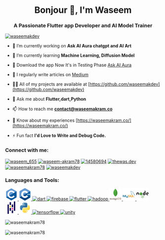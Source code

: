<h1 align="center">Bonjour 👋, I'm Waseem</h1>
<h3 align="center">A Passionate Flutter app Developer and AI Model Trainer</h3>

<p align="left"> <a href="https://twitter.com/waseemakdev" target="blank"><img src="https://img.shields.io/twitter/follow/waseemakdev?logo=twitter&style=for-the-badge" alt="waseemakdev" /></a> </p>

- 🔭 I’m currently working on **Ask AI Aura chatgpt and AI Art**

- 🌱 I’m currently learning **Machine Learning, Diffusion Model**

- 🤝 Download the app Now It's in Testing Phase [Ask AI Aura](https://play.google.com/store/apps/details?id=com.massivetech.askauraai.ask_ai_aura)

- 📝 I regularly write articles on [Medium](https://medium.com/@waseemakdev)

- 👨‍💻 All of my projects are available at [https://github.com/waseemakdev](https://github.com/waseemakdev)

- 💬 Ask me about **Flutter,dart,Python**

- 📫 How to reach me **contact@waseemakram.co**

- 📄 Know about my experiences [https://waseemakram.co/](https://waseemakram.co/)

- ⚡ Fun fact **I'd Love to Write and Debug Code.**

<h3 align="left">Connect with me:</h3>
<p align="left">
<a href="https://twitter.com/waseemakdev" target="blank"><img align="center" src="https://raw.githubusercontent.com/rahuldkjain/github-profile-readme-generator/master/src/images/icons/Social/twitter.svg" alt="waseem_655" height="30" width="40" /></a>
<a href="https://linkedin.com/in/waseem-dev" target="blank"><img align="center" src="https://raw.githubusercontent.com/rahuldkjain/github-profile-readme-generator/master/src/images/icons/Social/linked-in-alt.svg" alt="waseem-akram78" height="30" width="40" /></a>
<a href="https://stackoverflow.com/users/14580694" target="blank"><img align="center" src="https://raw.githubusercontent.com/rahuldkjain/github-profile-readme-generator/master/src/images/icons/Social/stack-overflow.svg" alt="14580694" height="30" width="40" /></a>
<a href="https://www.instagram.com/thewas.dev" target="blank"><img align="center" src="https://raw.githubusercontent.com/rahuldkjain/github-profile-readme-generator/master/src/images/icons/Social/instagram.svg" alt="thewas.dev" height="30" width="40" /></a>
<a href="https://medium.com/waseemakdev" target="blank"><img align="center" src="https://raw.githubusercontent.com/rahuldkjain/github-profile-readme-generator/master/src/images/icons/Social/medium.svg" alt="waseemakram78" height="30" width="40" /></a>
<a href="https://www.youtube.com/c/waseemakdev" target="blank"><img align="center" src="https://raw.githubusercontent.com/rahuldkjain/github-profile-readme-generator/master/src/images/icons/Social/youtube.svg" alt="waseemakdev" height="30" width="40" /></a>
</p>

<h3 align="left">Languages and Tools:</h3>
<p align="left"> <a href="https://www.cprogramming.com/" target="_blank" rel="noreferrer"> <img src="https://raw.githubusercontent.com/devicons/devicon/master/icons/c/c-original.svg" alt="c" width="40" height="40"/> </a> <a href="https://www.w3schools.com/cpp/" target="_blank" rel="noreferrer"> <img src="https://raw.githubusercontent.com/devicons/devicon/master/icons/cplusplus/cplusplus-original.svg" alt="cplusplus" width="40" height="40"/> </a> <a href="https://dart.dev" target="_blank" rel="noreferrer"> <img src="https://www.vectorlogo.zone/logos/dartlang/dartlang-icon.svg" alt="dart" width="40" height="40"/> </a> <a href="https://firebase.google.com/" target="_blank" rel="noreferrer"> <img src="https://www.vectorlogo.zone/logos/firebase/firebase-icon.svg" alt="firebase" width="40" height="40"/> </a> <a href="https://flutter.dev" target="_blank" rel="noreferrer"> <img src="https://www.vectorlogo.zone/logos/flutterio/flutterio-icon.svg" alt="flutter" width="40" height="40"/> </a> <a href="https://hadoop.apache.org/" target="_blank" rel="noreferrer"> <img src="https://www.vectorlogo.zone/logos/apache_hadoop/apache_hadoop-icon.svg" alt="hadoop" width="40" height="40"/> </a> <a href="https://www.mongodb.com/" target="_blank" rel="noreferrer"> <img src="https://raw.githubusercontent.com/devicons/devicon/master/icons/mongodb/mongodb-original-wordmark.svg" alt="mongodb" width="40" height="40"/> </a> <a href="https://www.mysql.com/" target="_blank" rel="noreferrer"> <img src="https://raw.githubusercontent.com/devicons/devicon/master/icons/mysql/mysql-original-wordmark.svg" alt="mysql" width="40" height="40"/> </a> <a href="https://nodejs.org" target="_blank" rel="noreferrer"> <img src="https://raw.githubusercontent.com/devicons/devicon/master/icons/nodejs/nodejs-original-wordmark.svg" alt="nodejs" width="40" height="40"/> </a> <a href="https://pandas.pydata.org/" target="_blank" rel="noreferrer"> <img src="https://raw.githubusercontent.com/devicons/devicon/2ae2a900d2f041da66e950e4d48052658d850630/icons/pandas/pandas-original.svg" alt="pandas" width="40" height="40"/> </a> <a href="https://www.python.org" target="_blank" rel="noreferrer"> <img src="https://raw.githubusercontent.com/devicons/devicon/master/icons/python/python-original.svg" alt="python" width="40" height="40"/> </a> <a href="https://www.tensorflow.org" target="_blank" rel="noreferrer"> <img src="https://www.vectorlogo.zone/logos/tensorflow/tensorflow-icon.svg" alt="tensorflow" width="40" height="40"/> </a> <a href="https://unity.com/" target="_blank" rel="noreferrer"> <img src="https://www.vectorlogo.zone/logos/unity3d/unity3d-icon.svg" alt="unity" width="40" height="40"/> </a> </p>

<p><img align="center" src="https://github-readme-stats.vercel.app/api/top-langs?username=waseemakram78&show_icons=true&locale=en&layout=compact" alt="waseemakram78" /></p>

<p><img align="center" src="https://github-readme-streak-stats.herokuapp.com/?user=waseemakram78&" alt="waseemakram78" /></p>
